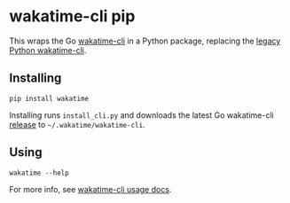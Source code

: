 # wakatime-cli pip

This wraps the Go [wakatime-cli][wakatime-cli] in a Python package, replacing the [legacy Python wakatime-cli][wakatime-cli-legacy].

## Installing

    pip install wakatime

Installing runs `install_cli.py` and downloads the latest Go wakatime-cli [release][releases] to `~/.wakatime/wakatime-cli`.

## Using

    wakatime --help

For more info, see [wakatime-cli usage docs][usage].


[wakatime-cli]: https://github.com/wakatime/wakatime-cli
[wakatime-cli-legacy]: https://github.com/wakatime/legacy-python-cli
[usage]: https://github.com/wakatime/wakatime-cli#usage
[releases]: https://github.com/wakatime/wakatime-cli/releases
